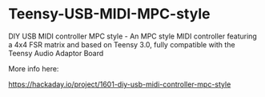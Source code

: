 # Teensy-USB-MIDI-MPC-style
DIY USB MIDI controller MPC style - An MPC style MIDI controller featuring a 4x4 FSR matrix and based on Teensy 3.0, fully compatible with the Teensy Audio Adaptor Board

More info here:

https://hackaday.io/project/1601-diy-usb-midi-controller-mpc-style
